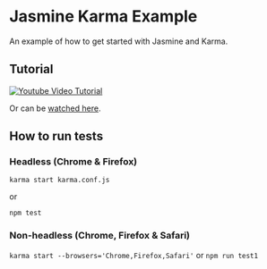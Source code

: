 # Jasmine Karma Example

An example of how to get started with Jasmine and Karma.

## Tutorial

[![Youtube Video Tutorial](https://img.youtube.com/vi/BygnRr4vFl8/0.jpg)](https://www.youtube.com/watch?v=BygnRr4vFl8 "Video Title")

Or can be [watched here](https://www.youtube.com/watch?v=BygnRr4vFl8).

## How to run tests

### Headless (Chrome & Firefox)
`karma start karma.conf.js`

or

`npm test`

### Non-headless (Chrome, Firefox & Safari)
`karma start --browsers='Chrome,Firefox,Safari'`
or
`npm run test1`
